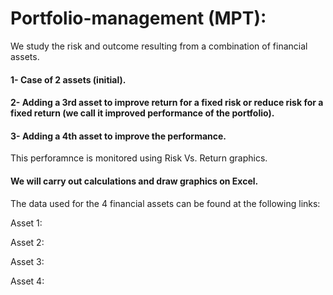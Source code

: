 # Portfolio-management (MPT):

We study the risk and outcome resulting from a combination of financial assets. 

#### 1- Case of 2 assets (initial).

#### 2- Adding a 3rd asset to improve return for a fixed risk or reduce risk for a fixed return (we call it improved performance of the portfolio).

#### 3- Adding a 4th asset to improve the performance. 

This perforamnce is monitored using Risk Vs. Return graphics. 

#### We will carry out calculations and draw graphics on Excel. 

The data used for the 4 financial assets can be found at the following links: 

Asset 1:

Asset 2:

Asset 3:

Asset 4:
